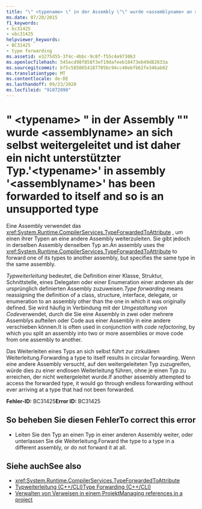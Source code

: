 ```yaml
---
title: "\" <typename> \" in der Assembly \"\" wurde <assemblyname> an sich selbst weitergeleitet und ist daher ein nicht unterstützter Typ."
ms.date: 07/20/2015
f1_keywords:
- bc31425
- vbc31425
helpviewer_keywords:
- BC31425
- type forwarding
ms.assetid: e3275d55-3f4c-4bbc-9c8f-f55c4e973063
ms.openlocfilehash: 545ecd98f858f3ef19dafeeb18473eb49d82633a
ms.sourcegitcommit: bf5c5850654187705bc94cc40ebfb62fe346ab02
ms.translationtype: MT
ms.contentlocale: de-DE
ms.lasthandoff: 09/23/2020
ms.locfileid: "91072898"
---
```

# <a name="typename-in-assembly-assemblyname-has-been-forwarded-to-itself-and-so-is-an-unsupported-type"></a><span data-ttu-id="533ad-102">" \<typename> " in der Assembly "" wurde \<assemblyname> an sich selbst weitergeleitet und ist daher ein nicht unterstützter Typ.</span><span class="sxs-lookup"><span data-stu-id="533ad-102">'\<typename>' in assembly '\<assemblyname>' has been forwarded to itself and so is an unsupported type</span></span>

<span data-ttu-id="533ad-103">Eine Assembly verwendet das <xref:System.Runtime.CompilerServices.TypeForwardedToAttribute> , um einen ihrer Typen an eine andere Assembly weiterzuleiten. Sie gibt jedoch in derselben Assembly denselben Typ an.</span><span class="sxs-lookup"><span data-stu-id="533ad-103">An assembly uses the <xref:System.Runtime.CompilerServices.TypeForwardedToAttribute> to forward one of its types to another assembly, but specifies the same type in the same assembly.</span></span>  
  
 <span data-ttu-id="533ad-104">*Typweiterleitung* bedeutet, die Definition einer Klasse, Struktur, Schnittstelle, eines Delegaten oder einer Enumeration einer anderen als der ursprünglich definierten Assembly zuzuweisen.</span><span class="sxs-lookup"><span data-stu-id="533ad-104">*Type forwarding* means reassigning the definition of a class, structure, interface, delegate, or enumeration to an assembly other than the one in which it was originally defined.</span></span> <span data-ttu-id="533ad-105">Sie wird häufig in Verbindung mit der *Umgestaltung von Code*verwendet, durch die Sie eine Assembly in zwei oder mehrere Assemblys aufteilen oder Code aus einer Assembly in eine andere verschieben können.</span><span class="sxs-lookup"><span data-stu-id="533ad-105">It is often used in conjunction with *code refactoring*, by which you split an assembly into two or more assemblies or move code from one assembly to another.</span></span>  
  
 <span data-ttu-id="533ad-106">Das Weiterleiten eines Typs an sich selbst führt zur zirkulären Weiterleitung.</span><span class="sxs-lookup"><span data-stu-id="533ad-106">Forwarding a type to itself results in circular forwarding.</span></span> <span data-ttu-id="533ad-107">Wenn eine andere Assembly versucht, auf den weitergeleiteten Typ zuzugreifen, würde dies zu einer endlosen Weiterleitung führen, ohne je einen Typ zu erreichen, der nicht weitergeleitet wurde.</span><span class="sxs-lookup"><span data-stu-id="533ad-107">If another assembly attempted to access the forwarded type, it would go through endless forwarding without ever arriving at a type that had not been forwarded.</span></span>  
  
 <span data-ttu-id="533ad-108">**Fehler-ID:** BC31425</span><span class="sxs-lookup"><span data-stu-id="533ad-108">**Error ID:** BC31425</span></span>  
  
## <a name="to-correct-this-error"></a><span data-ttu-id="533ad-109">So beheben Sie diesen Fehler</span><span class="sxs-lookup"><span data-stu-id="533ad-109">To correct this error</span></span>  
  
- <span data-ttu-id="533ad-110">Leiten Sie den Typ an einen Typ in einer anderen Assembly weiter, oder unterlassen Sie die Weiterleitung.</span><span class="sxs-lookup"><span data-stu-id="533ad-110">Forward the type to a type in a different assembly, or do not forward it at all.</span></span>  
  
## <a name="see-also"></a><span data-ttu-id="533ad-111">Siehe auch</span><span class="sxs-lookup"><span data-stu-id="533ad-111">See also</span></span>

- <xref:System.Runtime.CompilerServices.TypeForwardedToAttribute>
- [<span data-ttu-id="533ad-112">Typweiterleitung (C++/CLI)</span><span class="sxs-lookup"><span data-stu-id="533ad-112">Type Forwarding (C++/CLI)</span></span>](/cpp/windows/type-forwarding-cpp-cli)
- [<span data-ttu-id="533ad-113">Verwalten von Verweisen in einem Projekt</span><span class="sxs-lookup"><span data-stu-id="533ad-113">Managing references in a project</span></span>](/visualstudio/ide/managing-references-in-a-project)

